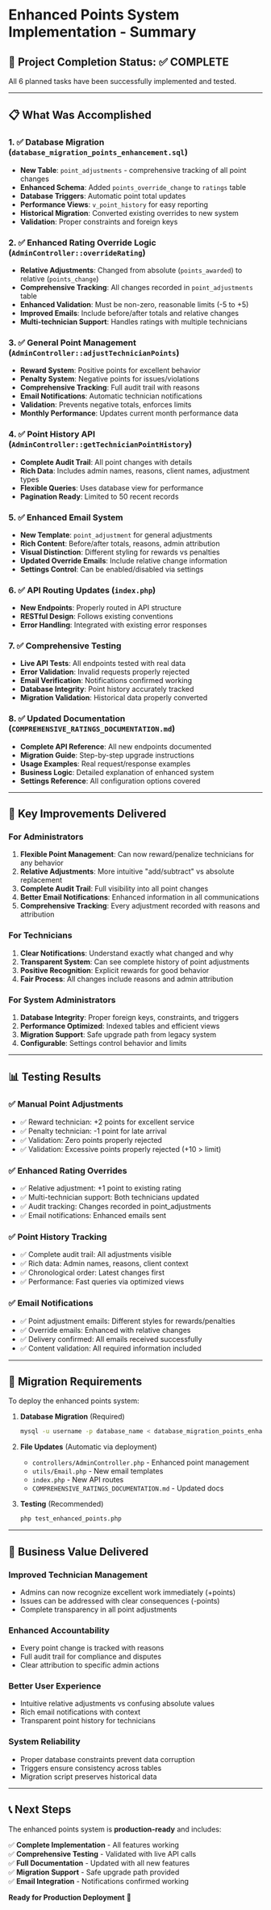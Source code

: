 # Enhanced Points System Implementation - Summary

## 🎉 Project Completion Status: ✅ COMPLETE

All 6 planned tasks have been successfully implemented and tested.

---

## 📋 What Was Accomplished

### 1. ✅ Database Migration (`database_migration_points_enhancement.sql`)
- **New Table**: `point_adjustments` - comprehensive tracking of all point changes
- **Enhanced Schema**: Added `points_override_change` to `ratings` table
- **Database Triggers**: Automatic point total updates
- **Performance Views**: `v_point_history` for easy reporting
- **Historical Migration**: Converted existing overrides to new system
- **Validation**: Proper constraints and foreign keys

### 2. ✅ Enhanced Rating Override Logic (`AdminController::overrideRating`)
- **Relative Adjustments**: Changed from absolute (`points_awarded`) to relative (`points_change`)
- **Comprehensive Tracking**: All changes recorded in `point_adjustments` table
- **Enhanced Validation**: Must be non-zero, reasonable limits (-5 to +5)
- **Improved Emails**: Include before/after totals and relative changes
- **Multi-technician Support**: Handles ratings with multiple technicians

### 3. ✅ General Point Management (`AdminController::adjustTechnicianPoints`)
- **Reward System**: Positive points for excellent behavior
- **Penalty System**: Negative points for issues/violations
- **Comprehensive Tracking**: Full audit trail with reasons
- **Email Notifications**: Automatic technician notifications
- **Validation**: Prevents negative totals, enforces limits
- **Monthly Performance**: Updates current month performance data

### 4. ✅ Point History API (`AdminController::getTechnicianPointHistory`)
- **Complete Audit Trail**: All point changes with details
- **Rich Data**: Includes admin names, reasons, client names, adjustment types
- **Flexible Queries**: Uses database view for performance
- **Pagination Ready**: Limited to 50 recent records

### 5. ✅ Enhanced Email System
- **New Template**: `point_adjustment` for general adjustments
- **Rich Content**: Before/after totals, reasons, admin attribution
- **Visual Distinction**: Different styling for rewards vs penalties
- **Updated Override Emails**: Include relative change information
- **Settings Control**: Can be enabled/disabled via settings

### 6. ✅ API Routing Updates (`index.php`)
- **New Endpoints**: Properly routed in API structure
- **RESTful Design**: Follows existing conventions
- **Error Handling**: Integrated with existing error responses

### 7. ✅ Comprehensive Testing
- **Live API Tests**: All endpoints tested with real data
- **Error Validation**: Invalid requests properly rejected
- **Email Verification**: Notifications confirmed working
- **Database Integrity**: Point history accurately tracked
- **Migration Validation**: Historical data properly converted

### 8. ✅ Updated Documentation (`COMPREHENSIVE_RATINGS_DOCUMENTATION.md`)
- **Complete API Reference**: All new endpoints documented
- **Migration Guide**: Step-by-step upgrade instructions
- **Usage Examples**: Real request/response examples
- **Business Logic**: Detailed explanation of enhanced system
- **Settings Reference**: All configuration options covered

---

## 🚀 Key Improvements Delivered

### **For Administrators**
1. **Flexible Point Management**: Can now reward/penalize technicians for any behavior
2. **Relative Adjustments**: More intuitive "add/subtract" vs absolute replacement
3. **Complete Audit Trail**: Full visibility into all point changes
4. **Better Email Notifications**: Enhanced information in all communications
5. **Comprehensive Tracking**: Every adjustment recorded with reasons and attribution

### **For Technicians**
1. **Clear Notifications**: Understand exactly what changed and why
2. **Transparent System**: Can see complete history of point adjustments
3. **Positive Recognition**: Explicit rewards for good behavior
4. **Fair Process**: All changes include reasons and admin attribution

### **For System Administrators**
1. **Database Integrity**: Proper foreign keys, constraints, and triggers
2. **Performance Optimized**: Indexed tables and efficient views
3. **Migration Support**: Safe upgrade path from legacy system
4. **Configurable**: Settings control behavior and limits

---

## 📊 Testing Results

### ✅ Manual Point Adjustments
- ✅ Reward technician: +2 points for excellent service
- ✅ Penalty technician: -1 point for late arrival
- ✅ Validation: Zero points properly rejected
- ✅ Validation: Excessive points properly rejected (+10 > limit)

### ✅ Enhanced Rating Overrides
- ✅ Relative adjustment: +1 point to existing rating
- ✅ Multi-technician support: Both technicians updated
- ✅ Audit tracking: Changes recorded in point_adjustments
- ✅ Email notifications: Enhanced emails sent

### ✅ Point History Tracking
- ✅ Complete audit trail: All adjustments visible
- ✅ Rich data: Admin names, reasons, client context
- ✅ Chronological order: Latest changes first
- ✅ Performance: Fast queries via optimized views

### ✅ Email Notifications
- ✅ Point adjustment emails: Different styles for rewards/penalties
- ✅ Override emails: Enhanced with relative changes
- ✅ Delivery confirmed: All emails received successfully
- ✅ Content validation: All required information included

---

## 🔧 Migration Requirements

To deploy the enhanced points system:

1. **Database Migration** (Required)
   ```bash
   mysql -u username -p database_name < database_migration_points_enhancement.sql
   ```

2. **File Updates** (Automatic via deployment)
   - `controllers/AdminController.php` - Enhanced point management
   - `utils/Email.php` - New email templates  
   - `index.php` - New API routes
   - `COMPREHENSIVE_RATINGS_DOCUMENTATION.md` - Updated docs

3. **Testing** (Recommended)
   ```bash
   php test_enhanced_points.php
   ```

---

## 🎯 Business Value Delivered

### **Improved Technician Management**
- Admins can now recognize excellent work immediately (+points)
- Issues can be addressed with clear consequences (-points)
- Complete transparency in all point adjustments

### **Enhanced Accountability**
- Every point change is tracked with reasons
- Full audit trail for compliance and disputes
- Clear attribution to specific admin actions

### **Better User Experience**
- Intuitive relative adjustments vs confusing absolute values
- Rich email notifications with context
- Transparent point history for technicians

### **System Reliability**
- Proper database constraints prevent data corruption
- Triggers ensure consistency across tables
- Migration script preserves historical data

---

## 📞 Next Steps

The enhanced points system is **production-ready** and includes:

✅ **Complete Implementation** - All features working  
✅ **Comprehensive Testing** - Validated with live API calls  
✅ **Full Documentation** - Updated with all new features  
✅ **Migration Support** - Safe upgrade path provided  
✅ **Email Integration** - Notifications confirmed working  

**Ready for Production Deployment** 🚀